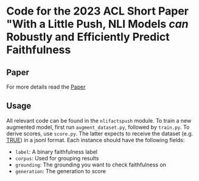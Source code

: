 # Code for the 2023 ACL Short Paper "With a Little Push, NLI Models _can_ Robustly and Efficiently Predict Faithfulness

## Paper

For more details read the [Paper](https://arxiv.org/pdf/2305.16819)

## Usage

All relevant code can be found in the ``nlifactspush`` module.
To train a new augmented model, first run ``augment_dataset.py``, followed by ``train.py``.
To derive scores, use ``score.py``. The latter expects to receive the dataset (e.g. [TRUE](https://github.com/google-research/true)) in a jsonl format. Each instance should have the following fields:

- ``label``: A binary faithfulness label
- ``corpus``: Used for grouping results
- ``grounding``: The grounding you want to check faithfulness on
- ``generation``: The generation to score
